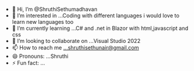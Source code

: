 - 👋 Hi, I’m @ShruthiSethumadhavan
- 👀 I’m interested in ...Coding with different languages i would love to learn new languages too
- 🌱 I’m currently learning ...C# and .net in Blazor with html,javascript and css
- 💞️ I’m looking to collaborate on ...Visual Studio 2022
- 📫 How to reach me ...shruthisethunair@gmail.com
- 😄 Pronouns: ...Shruthi
- ⚡ Fun fact: ...

<!---
ShruthiSethumadhavan/ShruthiSethumadhavan is a ✨ special ✨ repository because its `README.md` (this file) appears on your GitHub profile.
You can click the Preview link to take a look at your changes.
--->
